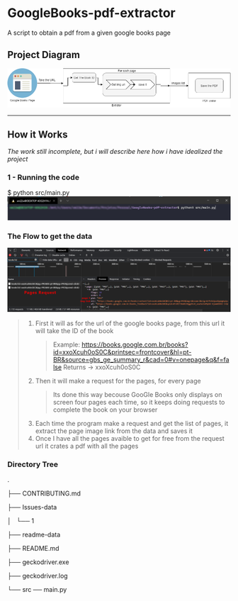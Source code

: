 # GoogleBooks-pdf-extractor
A script to obtain a pdf from a given google books page

## Project Diagram
![alt text](https://raw.githubusercontent.com/CodeWracker/GoogleBooks-pdf-extractor/master/readme-data/diagrama.png)

---------------------------------------

## How it Works
*The work still incomplete, but i will describe here how i have idealized the project*

### 1 - Running the code

  $ python src/main.py
  ![alt text](https://raw.githubusercontent.com/CodeWracker/GoogleBooks-pdf-extractor/master/readme-data/print1.png)
  
### The Flow to get the data

![alt text](https://raw.githubusercontent.com/CodeWracker/GoogleBooks-pdf-extractor/master/readme-data/print2.png)

  >  1. First it will as for the url of the google books page, from this url it will take the ID of the book
  >      > Example: 
  >      > https://books.google.com.br/books?id=xxoXcuh0oS0C&printsec=frontcover&hl=pt-BR&source=gbs_ge_summary_r&cad=0#v=onepage&q&f=false
  >      > Returns -> xxoXcuh0oS0C
  >  2. Then it will make a request for the pages, for every page
  >      > Its done this way becouse GooGle Books only displays on screen four pages each time, so it keeps doing requests to complete the book on your browser
  >  3. Each time the program make a request and get the list of pages, it extract the page image link from the data and saves it
  >  4. Once I have all the pages avaible to get for free from the request url it crates a pdf with all the pages

### Directory Tree

.

├── CONTRIBUTING.md

├── Issues-data

│   └── 1

├── readme-data

├── README.md

├── geckodriver.exe

├── geckodriver.log

└── src ── main.py

    
